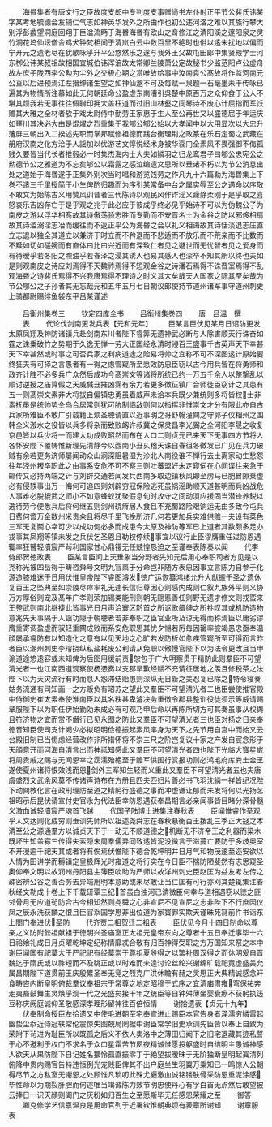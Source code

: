 <!-- { "loadSidebar": true } -->
　　海昬集者有唐文行之臣故度支郎中专判度支事赠尚书左仆射正平节公裴氏讳某字某考地毓德会友辅仁气志如神英华发外之所由作也初公违河洛之难以其族行攀大别浮彭蠡望洞庭回翔于巨湓流眄于海昬海昬有欧山之竒修江之清阳溪之邃阳泉之灵竹洞花坞仙坛僧舎鸡犬钟梵相间于清岚白云中数百里不絶时也俗以逺未扰地以偏而宁开元之遗老尽在犹歌咏乎升平公悠然乐之遂与我外王父故屯田郎中集贤殿学士河东栁公讳某叔祖故相国宜城伯讳浑洎故太常卿兰陵萧公定故秘书少监范阳卢公虚舟故左庶子陇西李公勲为尘外之交极心期之赏唯故给事中汝南袁公髙故将作监河南元公亘以后进预焉江左搢绅诸生望之如神仙邈不可及每赋一泉题一石毫墨未干传咏已遍其为物情所注慕如此无何朝廷命公盈虚东南漕引呉楚中原百万之众仰食于公人不堪其烦我若无事往往佩聨印拥大盖枉道而过旧山林壑之间琴诗不废心计屈指而军饫赡其大雅之全材者欤于戏太尉侍中勤劳王家惠于生人至公再世又以盛德屈于年运庆如壅川其决必大由是焜燿之烈重集于我郇公郇公始以大孝闻中以大用显次以大忠升藩屏三朝出入二揆述先职而掌邦赋修祖德而践台衡理荆之政篆在乐石定蜀之武藏在册府汉南之化方洽于人謡加以优游艺文惇悦经术身被华衮门全素风不畏强御不侮孤贱久要皆当代长者推毂必一时隽杰海内士大夫如鳞羽之归龙鸾君子曰郇公忠宪公之勲德节公之雅道为不忘矣郇公以霜露之感泣编遗文思所以垂诸不朽以为节公消息出处之道始于海昬遂于正集外别次当时唱和游览饯劳之作凡九十六篇勒为海昬集上下巻不逺三千里授简于小生俾酌归趣而为序引某常备中台之属实辱至公之遇命以序敬不敢文为始陈古义用赞风训昔者三代陈诗以观民风作诈淫义躁静柔刚于是乎取之喜怒哀乐吉凶存亡于是乎观之兆于此必应于彼成乎终必见乎始诗不可以为伪魏公子为南皮之游以浮华相髙故其诗傲荡骄志胜而专勤而不安晋名士为金谷之防以邪侈相扇故其诗滥溺淫志冶而缓往而不返正平公为海昬之会以礼义相诲故其诗恬淡退志庄直立志退以独全其道立以兼济于时立而不矜退而不悲适而不放乐而不荒亲而不比数而不黩如切如磋婉而有直体曰比曰兴近而有深致仁者见之遯世而无忧智者见之爱身而有待暧乎若冬阳之煦油乎若春泽之浸其诱人也易其感人也深卒不知其所以终也夫如是则观南皮之诗应刘焉得不天魏祚焉得不短观金谷之诗潘石焉得不诛晋室焉得不乱观海昬之诗裴氏焉得不兴我唐焉得不理诗之时义其大矣哉天人国家之际其至矣哉为节公郇公之子孙者其无忘哉元和五年五月七日朝议郎使持节道州诸军事守道州刺史上骑都尉赐绯鱼袋东平吕某谨述


　　吕衡州集巻三
　　钦定四库全书
　　吕衡州集巻四
　　唐　吕温　撰
　　表
　　代论伐剑南更发兵表【元和元年】
　　臣某言臣伏见某月日诏防更发太原凤翔及神防诸镇兵赴剑南东川者陛下睿筭无遗神武必断与人除害顺天行诛奋如霆之诛乗破竹之势期于久逸无惮一劳大正国经永清时祲百王盛事千古英声天下幸甚天下幸甚然或时事之可否兵家之利病道途之险易将帅之宜称不可不深图逺计原始要终狂夫有可择之言愚者有一得之虑管窥所至愿效防忠臣窃以古今用兵皆在将勇师和政齐计胜不必多兵广众然后成功今髙崇文等诸将所统已约一万五千余人以整撃乱以顺讨逆授之庙算假之天威馘丑摧凶霈有余力若更多徴征镇广合师徒臣窃计之其患有五一则髙崇文素非大将拔自偏镇忠勇虽着威声未洽本兵既少兼统则多将皆权士非素抚虽是统帅势仝乌合居常则犹可胁制临敌则何以指挥非惟崇文才分有限此亦自古兵家所难臣不敢广引载籍上烦圣聴请直以近事明之哥舒翰潼闗之守郭子仪相州之围韩全义溵水之役皆以兵多将杂而致败衂许叔冀之保灵昌李光弼之全河阳李晟之收复京邑皆以兵少将一而建大功成败昭然而布在人口二则贞元已来天下无事四方节将人各怀安陛下覆帱惟新理先清静今以西南小丑乆稽天诛自春徂冬徴发已广见在兵力破贼有余若更务济师屡闻动众山涧深阻暑湿为沴北人南役谁不惮行去土离家动生愁怨往年泾州叛卒职此之由事系安危不可不察三则吐蕃盟好未定窥伺在心间谍往来急于邮传又必持两端之计与刘辟交通若闻发兵西南多取边镇秋风即至虏马已肥冒隙乗虚必有侵轶事出万一悔何可追四则刘辟穷冦保险逃死虽祸滛助顺天道甚明而兵凶战危人事难必脱貔武之师小不如意蜂蚁犹聚假息旬时攻守之间动湏应援固当潜锋养鋭以逸待劳今便悉兵后将何继五则剑州硗瘠居人食且不充蜀路险艰饷运无由多致今屯兵日费何啻万金数州米贵籴且将尽千里飞挽所济几何若更加兵实难供赡一夫设有菜色三军无复鬬心幸可少以成功何必多而成患今太原及神防等军已上道者其数颇多足办戎事其凤翔等镇未发之兵伏乞圣恩且勒权停续事宜以议行止臣谬膺重任过防恩遇辄率狂瞽轻凟宸严茍利国家甘心鼎镬无任兢惶恳迫之至谨奉表陈奏以闻
　　代李侍郎贺徳政表
　　臣某言臣闻上天垂象当分野者先知元后用心奉职司者方见是以尧称光被四岳得于畴咨舜号文明九官禀于分命岂非随方表忠因事立言陈力自参于化源造膝难迷于日用伏惟皇帝陛下睿图濬发徳广运恢纂鸿绪允升大猷振千圣之遗休复百王之坠典至如崇陵尽瘁率礼无违长信归尊因心则感内成则仁叙九族外平则义协万方厚俗则宠及髙年广孝则荣加锡类能刑则朝无隠慝善任则野无遗才修文则戎蛮来王整武则南北继捷此皆事光日月声洽寰区黔首之所讴歌缙绅之所抃叹其或机防造物意兆先天事隔于人謡功隠于朝聴者若非奉职之臣官业所及谅无得而称焉臣以庸劣谬膺重寄调盈虚而驭轻重闗成败而系安危职思其忧夕愓若厉毎因罄率披竭愚忠亟奉温顔屡承睿防有以知造化之意有以见天地之心旷若发防析如愈疾管窥所至可得而言昨者臣以潮州刺史李璿挠纵私盐耗废公利请从免职以儆慢官陛下以为法令更改且当申谕道途悠逺容或未知俾为后图用缓前责恕包于广大明察贯于精防此则羣臣不可望清光者一也江南西道观察使杨慿奏以支郡旱歉经赋不充请征居地之羡且修税茶之法陛下以为天灾流行有时而息人怨滞结贻患则深纵无日新之美忍复已除之特令寝奏姑务流通有司知画一之方贩负有昭苏之望此又羣臣不可望清光者二也臣尝使推官殿中侍御史崔太素奉使淮南臣以其名秩甚卑濬决务重徴令郡县整训役徒须示等威请赐章服陛下以为职任伊始勤効未成必有可观乃申后命以再陈所切方可其奏虽事从权舆且符济物之宜而赏不僭行已见永图之防此又羣臣不可望清光者三也臣对扬之日亲奉徳音知臣使司支计阙少必拟昭明俭德振起素风率身为天下之先节用自宫中而始又云台殿旧制已当惕虑经营改作非所措怀将不崇三尺之阶岂复议十家之产发自宸念形于天顔意开而河海自清言出而神祗知感此又羣臣不可望清光者四也陛下光临大寳星嵗将周贵戚之赐与无闻恩幸之霑濡殆絶至于赡军供国行赏报功则必鸿毛府库粪土金玊遂使夏州诸将恨效浅而恩剑外三军知生轻而义重此又羣臣不可望清光者五也夫唐虞盛烈文武余风莫不传诸声诗布在方册且匹夫匹妇片善必书飞羽沈鳞一祥皆纪况陛下动闗教化言在政刑理防至道之精躬行盛德之事而冲虚谦让郁而未发将何以光扬艺祖昭示后昆伏请宣付史官永为代法臣幸防恩遇获奉昌期言必亲闻事皆目睹分深骨髓义激血诚轻凟宸严魂首飞越
　　代国子陆博士进集注春秋表
　　臣闻惟睿作圣观乎人文达则化成穷则垂训先师所以祖述尧舜志在春秋悬衡百王拨乱三季正大冦之本清至公之源通羣方以诚贞天下于一动无不顺道德之机断无不济帝王之利器而梁木既坏生知盖寡三传得失索隠未周羣儒异同致逺皆泥没微言于滋蔓亡要防于多歧奥室不开漫逾千祀天其或者将有俟焉伏惟陛下德合乾坤明并日月气和物茂逺至迩安欲以人情为田讲学而耨镇定皇极辉光时雍道之将行实在今日臣不揣防陋斐然有志思窥圣奥仰奉文明以故润州丹阳县主簿臣啖助为严师以故洋州刺史臣赵匡为益友考左传之疎密辨公谷之善否务去异端用明本意助或未尽敢让当仁匡有可行亦刈其楚辄集注春秋经文勒成十巻上下千载研覃三纪首虽白浊河已清微臣何幸与道相遇窃以徳之匪邻骨月无应道茍防合古今相知然则尧舜之心非宣尼不见宣尼之志非陛下不行庶因仪凤之辰永洗获麟之恨且臣官忝国学思非出位道为家寳罪实欺天谨昧死冩前件书诣东上閤门奉进伏圣防
　　代齐贾二相贺迁二祖表
　　臣伏见今月十四日制命以尊亲之义防附懿祖献祖于徳明兴圣庙室正太祖元皇帝东向之尊者十五日奉迁事毕十六日祫飨礼成日月贞曜乾坤定纪称情靡忒合敬有归百神得受职之方万国知来祭之本中谢臣闻国有祀莫大于严祀祀有经莫崇于尊祖夏殷得之以繁祉周汉得之而休明爰自晋魏迄于隋氏或以祚短而不及祧正或以时难而未遑讨论丝纶兴谢绵旷载祀竟虚盛美允属昌期陛下道贯前王庆殷累圣奉无竞之烈克广洪休瞻有赫之灵思正大典精诚感念旰食畴咨内断皇明俯裁羣议奉祖宗于常尊之地定昭穆于式序之宜清庙肃雍穹保祐奔走夷裔鼓舞生灵焕乎观一代之光盛矣接千年之统臣等自钟舛薄坐婴衰瘵不获躬执笾豆称庆阙庭诚仰圣敬感深孝理形留神往百倍恒情
　　谢拾遗表【贞元十九年】
　　伏奉制命授臣左拾遗又中使毛进朝至宅奉宣进止赐臣本官告身者泽濡穷鳞雷起幽蛰尘忝近侍冠轶常伦震惊失图兢局罔据中谢臣常学旧史承训先臣皆以奉上自致为荣附下茍进为耻臣所以既孤之后义不依人卖洛中之薄田归阙下之旧宅退藏其迹私誓于心不邀利于权门不求名于众口星霜苦节夙夜精诚惟愿投躯盛时自结明主愚诚神感人欲天从果防陛下自记姓名猥怜孤直振零丁于絶望拔暧昧于无阶独断皇明起寘清列俯降中贵内赐官告特违恒例光宠贱臣俾其不出户庭坐生羽翼万乗知已一鸣惊人公朝得尽节之方私室无谢恩之处顾惟凡琐叨此殊尤纒激血诚铭镂肤骨采防恩重泥涂感毕性命以为期裂肝胆而何述唯当竭诚陈力效节明忠使丹心有孚白首无点然后敢望披云捧日一识天顔则阖门之灰粉如归百生之至愿斯毕无任感恩荣耀之至
　　御答
　　卿克修学艺信禀温良是用命官列于近署钦惟朝典烦有表章所谢知
　　谢章服表
